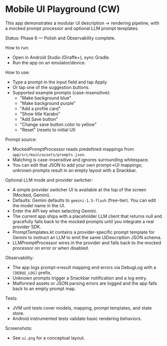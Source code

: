 # Mobile UI Playground (CW)

This app demonstrates a modular UI description → rendering pipeline, with a mocked prompt processor and optional LLM prompt templates.

Status: Phase 6 — Polish and Observability complete.

How to run:
- Open in Android Studio (Giraffe+), sync Gradle.
- Run the app on an emulator/device.

How to use:
- Type a prompt in the input field and tap Apply.
- Or tap one of the suggestion buttons.
- Supported example prompts (case-insensitive):
  - "Make background blue"
  - "Make background purple"
  - "Add a profile card"
  - "Show title Karabo"
  - "Add Save button"
  - "Change save button color to yellow"
  - "Reset" (resets to initial UI)

Prompt source:
- MockedPromptProcessor reads predefined mappings from `app/src/main/assets/prompts.json`.
- Matching is case-insensitive and ignores surrounding whitespace.
- You can edit that JSON to add your own prompt→UI mappings; unknown prompts result in an empty layout with a Snackbar.

Optional LLM mode and provider switcher:
- A simple provider switcher UI is available at the top of the screen (Mocked, Gemini).
- Defaults: Gemini defaults to `gemini-1.5-flash` (free-tier). You can edit the model name in the UI.
- Enter the API key when selecting Gemini.
- The current app ships with a placeholder LLM client that returns null and gracefully falls back to the mocked prompts until you integrate a real provider SDK.
- PromptTemplates.kt contains a provider-specific prompt template for Gemini to instruct an LLM to emit the same UiDescription JSON schema.
- LLMPromptProcessor wires in the provider and falls back to the mocked processor on error or when disabled.

Observability:
- The app logs prompt→result mapping and errors via DebugLog with a `[DEBUG_LOG]` prefix.
- Unknown prompts trigger a Snackbar notification and a log entry.
- Malformed assets or JSON parsing errors are logged and the app falls back to an empty prompt map.

Tests:
- JVM unit tests cover models, mapping, prompt templates, and state store.
- Android instrumented tests validate basic rendering behaviors.

Screenshots:
- See `ui.png` for a conceptual layout.
